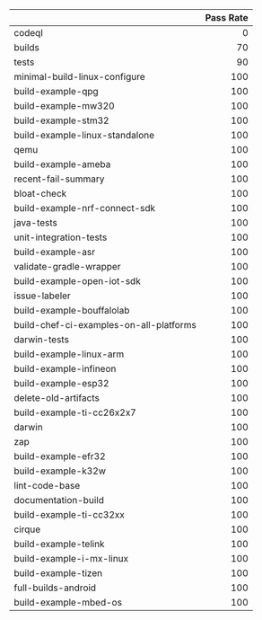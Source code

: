 |                                         |   Pass Rate |
|:----------------------------------------|------------:|
| codeql                                  |           0 |
| builds                                  |          70 |
| tests                                   |          90 |
| minimal-build-linux-configure           |         100 |
| build-example-qpg                       |         100 |
| build-example-mw320                     |         100 |
| build-example-stm32                     |         100 |
| build-example-linux-standalone          |         100 |
| qemu                                    |         100 |
| build-example-ameba                     |         100 |
| recent-fail-summary                     |         100 |
| bloat-check                             |         100 |
| build-example-nrf-connect-sdk           |         100 |
| java-tests                              |         100 |
| unit-integration-tests                  |         100 |
| build-example-asr                       |         100 |
| validate-gradle-wrapper                 |         100 |
| build-example-open-iot-sdk              |         100 |
| issue-labeler                           |         100 |
| build-example-bouffalolab               |         100 |
| build-chef-ci-examples-on-all-platforms |         100 |
| darwin-tests                            |         100 |
| build-example-linux-arm                 |         100 |
| build-example-infineon                  |         100 |
| build-example-esp32                     |         100 |
| delete-old-artifacts                    |         100 |
| build-example-ti-cc26x2x7               |         100 |
| darwin                                  |         100 |
| zap                                     |         100 |
| build-example-efr32                     |         100 |
| build-example-k32w                      |         100 |
| lint-code-base                          |         100 |
| documentation-build                     |         100 |
| build-example-ti-cc32xx                 |         100 |
| cirque                                  |         100 |
| build-example-telink                    |         100 |
| build-example-i-mx-linux                |         100 |
| build-example-tizen                     |         100 |
| full-builds-android                     |         100 |
| build-example-mbed-os                   |         100 |